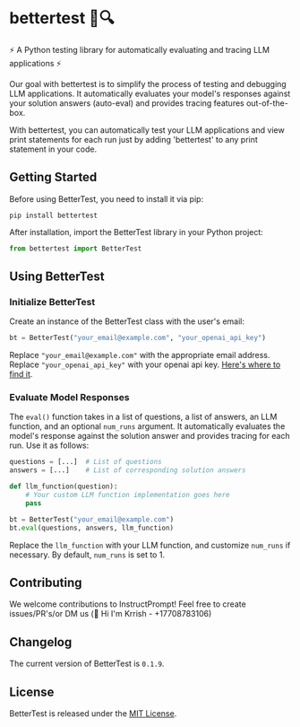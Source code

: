 # bettertest 📝🔍

⚡ A Python testing library for automatically evaluating and tracing LLM applications ⚡

Our goal with bettertest is to simplify the process of testing and debugging LLM applications. It automatically evaluates your model's responses against your solution answers (auto-eval) and provides tracing features out-of-the-box.

With bettertest, you can automatically test your LLM applications and view print statements for each run just by adding 'bettertest' to any print statement in your code.

## Getting Started

Before using BetterTest, you need to install it via pip:

```
pip install bettertest
```

After installation, import the BetterTest library in your Python project:

```python
from bettertest import BetterTest
```
## Using BetterTest

### Initialize BetterTest

Create an instance of the BetterTest class with the user's email:

```python
bt = BetterTest("your_email@example.com", "your_openai_api_key")
```

Replace `"your_email@example.com"` with the appropriate email address.
Replace `"your_openai_api_key"` with your openai api key. [Here's where to find it](https://platform.openai.com/account/api-keys).

### Evaluate Model Responses

The `eval()` function takes in a list of questions, a list of answers, an LLM function, and an optional `num_runs` argument. It automatically evaluates the model's response against the solution answer and provides tracing for each run. Use it as follows:

```python
questions = [...]  # List of questions
answers = [...]    # List of corresponding solution answers

def llm_function(question):
    # Your custom LLM function implementation goes here
    pass

bt = BetterTest("your_email@example.com")
bt.eval(questions, answers, llm_function)
```

Replace the `llm_function` with your LLM function, and customize `num_runs` if necessary. By default, `num_runs` is set to 1.


## Contributing

We welcome contributions to InstructPrompt! Feel free to create issues/PR's/or DM us (👋 Hi I'm Krrish - +17708783106)

## Changelog

The current version of BetterTest is `0.1.9`.

## License

BetterTest is released under the [MIT License](https://github.com/bettertest/readme/blob/master/LICENSE).

